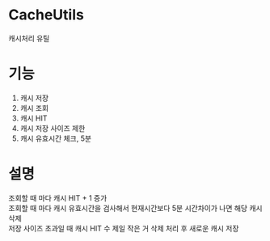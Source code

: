 # CacheUtils
캐시처리 유틸

# 기능
1. 캐시 저장
2. 캐시 조회
3. 캐시 HIT
4. 캐시 저장 사이즈 제한
5. 캐시 유효시간 체크, 5분

# 설명
조회할 때 마다 캐시 HIT + 1 증가  
조회할 때 마다 캐시 유효시간을 검사해서 현재시간보다 5분 시간차이가 나면 해당 캐시 삭제  
저장 사이즈 초과일 때 캐시 HIT 수 제일 작은 거 삭제 처리 후 새로운 캐시 저장
